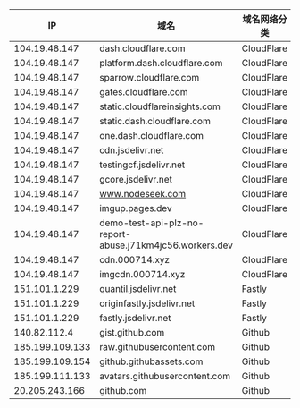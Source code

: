 | IP | 域名 | 域名网络分类 | 域名服务分类 |
|---|---|---|---|
| 104.19.48.147 | dash.cloudflare.com | CloudFlare | CloudFlare |
| 104.19.48.147 | platform.dash.cloudflare.com | CloudFlare | CloudFlare |
| 104.19.48.147 | sparrow.cloudflare.com | CloudFlare | CloudFlare |
| 104.19.48.147 | gates.cloudflare.com | CloudFlare | CloudFlare |
| 104.19.48.147 | static.cloudflareinsights.com | CloudFlare | CloudFlare |
| 104.19.48.147 | static.dash.cloudflare.com | CloudFlare | CloudFlare |
| 104.19.48.147 | one.dash.cloudflare.com | CloudFlare | CloudFlare |
| 104.19.48.147 | cdn.jsdelivr.net | CloudFlare | JSD |
| 104.19.48.147 | testingcf.jsdelivr.net | CloudFlare | JSD |
| 104.19.48.147 | gcore.jsdelivr.net | CloudFlare | JSD |
| 104.19.48.147 | www.nodeseek.com | CloudFlare | Other |
| 104.19.48.147 | imgup.pages.dev | CloudFlare | SKY |
| 104.19.48.147 | demo-test-api-plz-no-report-abuse.j71km4jc56.workers.dev | CloudFlare | SKY |
| 104.19.48.147 | cdn.000714.xyz | CloudFlare | SKY |
| 104.19.48.147 | imgcdn.000714.xyz | CloudFlare | SKY |
| 151.101.1.229 | quantil.jsdelivr.net | Fastly | JSD |
| 151.101.1.229 | originfastly.jsdelivr.net | Fastly | JSD |
| 151.101.1.229 | fastly.jsdelivr.net | Fastly | JSD |
| 140.82.112.4 | gist.github.com | Github | Github |
| 185.199.109.133 | raw.githubusercontent.com | Github | Github |
| 185.199.109.154 | github.githubassets.com | Github | Github |
| 185.199.111.133 | avatars.githubusercontent.com | Github | Github |
| 20.205.243.166 | github.com | Github | Github |